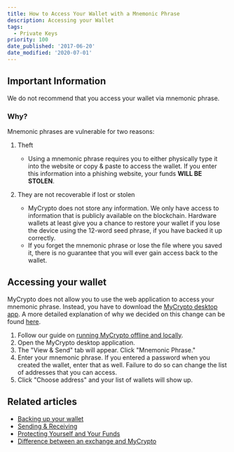 ```yaml
---
title: How to Access Your Wallet with a Mnemonic Phrase
description: Accessing your Wallet
tags:
  - Private Keys
priority: 100
date_published: '2017-06-20'
date_modified: '2020-07-01'
---
```


## Important Information

We do not recommend that you access your wallet via mnemonic phrase.

### Why?

Mnemonic phrases are vulnerable for two reasons:

1. Theft
   * Using a mnemonic phrase requires you to either physically type it into the website or copy & paste to access the wallet. If you enter this information into a phishing website, your funds **WILL BE STOLEN**.

2. They are not recoverable if lost or stolen
   * MyCrypto does not store any information. We only have access to information that is publicly available on the blockchain. Hardware wallets at least give you a chance to restore your wallet if you lose the device using the 12-word seed phrase, if you have backed it up correctly.
   * If you forget the mnemonic phrase or lose the file where you saved it, there is no guarantee that you will ever gain access back to the wallet.

## Accessing your wallet

MyCrypto does not allow you to use the web application to access your mnemonic phrase. Instead, you have to download the [MyCrypto desktop app](https://download.mycrypto.com/). A more detailed explanation of why we decided on this change can be found [here](https://medium.com/mycrypto/a-safer-mycrypto-79d65196e7d8).

1. Follow our guide on [running MyCrypto offline and locally](/how-to/offline/how-to-run-mycrypto-offline-and-locally).
2. Open the MyCrypto desktop application.
3. The "View & Send" tab will appear. Click "Mnemonic Phrase."
4. Enter your mnemonic phrase. If you entered a password when you created the wallet, enter that as well. Failure to do so can change the list of addresses that you can access. 
5. Click "Choose address" and your list of wallets will show up.

## Related articles

* [Backing up your wallet](/how-to/backup-restore/how-to-save-back-up-your-wallet)
* [Sending & Receiving](/contact-us/)
* [Protecting Yourself and Your Funds](/staying-safe/protecting-yourself-and-your-funds)
* [Difference between an exchange and MyCrypto](/general-knowledge/ethereum-blockchain/difference-between-wallet-types)
